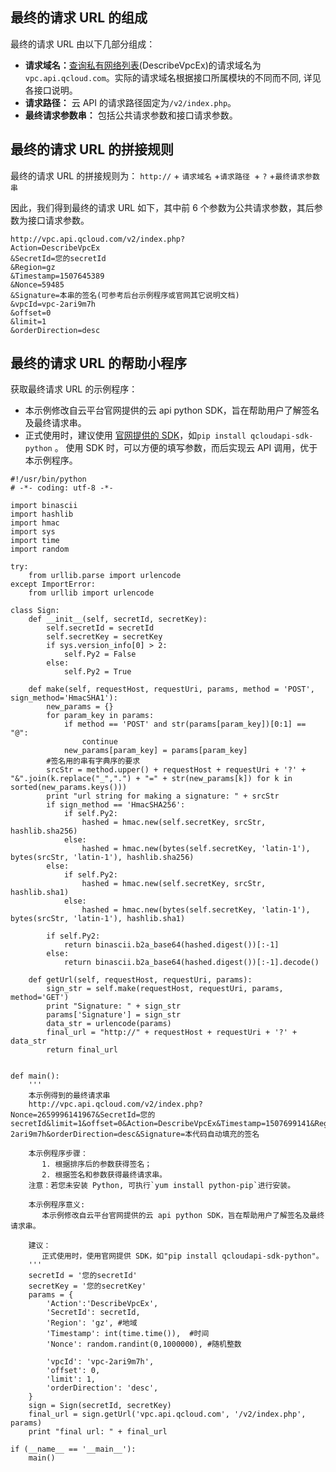 ## 最终的请求 URL 的组成
最终的请求 URL 由以下几部分组成：
- **请求域名：**[查询私有网络列表](http://tcecqpoc.fsphere.cn/document/product/215/1372)(DescribeVpcEx)的请求域名为`vpc.api.qcloud.com`。实际的请求域名根据接口所属模块的不同而不同, 详见各接口说明。
- **请求路径：** 云 API 的请求路径固定为`/v2/index.php`。
- **最终请求参数串：** 包括公共请求参数和接口请求参数。

## 最终的请求 URL 的拼接规则
最终的请求 URL 的拼接规则为： `http://` + `请求域名` +`请求路径 `+ `?` +`最终请求参数串`

因此，我们得到最终的请求 URL 如下，其中前 6 个参数为公共请求参数，其后参数为接口请求参数。

```
http://vpc.api.qcloud.com/v2/index.php?
Action=DescribeVpcEx
&SecretId=您的secretId
&Region=gz
&Timestamp=1507645389
&Nonce=59485
&Signature=本串的签名(可参考后台示例程序或官网其它说明文档)
&vpcId=vpc-2ari9m7h
&offset=0
&limit=1
&orderDirection=desc
```
## 最终的请求 URL 的帮助小程序

获取最终请求 URL 的示例程序：
- 本示例修改自云平台官网提供的云 api python SDK，旨在帮助用户了解签名及最终请求串。
- 正式使用时，建议使用 [官网提供的 SDK](http://tcecqpoc.fsphere.cn/document/developer-resource)，如`pip install qcloudapi-sdk-python` 。 使用  SDK 时，可以方便的填写参数，而后实现云 API 调用，优于本示例程序。

```
#!/usr/bin/python
# -*- coding: utf-8 -*-

import binascii
import hashlib
import hmac
import sys
import time
import random

try:
    from urllib.parse import urlencode
except ImportError:
    from urllib import urlencode

class Sign:
    def __init__(self, secretId, secretKey):
        self.secretId = secretId
        self.secretKey = secretKey
        if sys.version_info[0] > 2:
            self.Py2 = False
        else:
            self.Py2 = True

    def make(self, requestHost, requestUri, params, method = 'POST', sign_method='HmacSHA1'):
        new_params = {}
        for param_key in params:
            if method == 'POST' and str(params[param_key])[0:1] == "@":
                continue
            new_params[param_key] = params[param_key]
        #签名用的串有字典序的要求
        srcStr = method.upper() + requestHost + requestUri + '?' + "&".join(k.replace("_",".") + "=" + str(new_params[k]) for k in sorted(new_params.keys()))  
        print "url string for making a signature: " + srcStr
        if sign_method == 'HmacSHA256':
            if self.Py2:
                hashed = hmac.new(self.secretKey, srcStr, hashlib.sha256)
            else:
                hashed = hmac.new(bytes(self.secretKey, 'latin-1'), bytes(srcStr, 'latin-1'), hashlib.sha256)
        else:
            if self.Py2:
                hashed = hmac.new(self.secretKey, srcStr, hashlib.sha1)
            else:
                hashed = hmac.new(bytes(self.secretKey, 'latin-1'), bytes(srcStr, 'latin-1'), hashlib.sha1)

        if self.Py2:
            return binascii.b2a_base64(hashed.digest())[:-1]
        else:
            return binascii.b2a_base64(hashed.digest())[:-1].decode()

    def getUrl(self, requestHost, requestUri, params):
        sign_str = self.make(requestHost, requestUri, params, method='GET')
        print "Signature: " + sign_str
        params['Signature'] = sign_str
        data_str = urlencode(params)
        final_url = "http://" + requestHost + requestUri + '?' + data_str 
        return final_url


def main():
    ''' 
    本示例得到的最终请求串
    http://vpc.api.qcloud.com/v2/index.php?Nonce=2659996141967&SecretId=您的secretId&limit=1&offset=0&Action=DescribeVpcEx&Timestamp=1507699141&Region=gz&vpcId=vpc-2ari9m7h&orderDirection=desc&Signature=本代码自动填充的签名

    本示例程序步骤：
       1. 根据排序后的参数获得签名；
       2. 根据签名和参数获得最终请求串。
    注意：若您未安装 Python, 可执行`yum install python-pip`进行安装。

    本示例程序意义:
       本示例修改自云平台官网提供的云 api python SDK，旨在帮助用户了解签名及最终请求串。

    建议：
       正式使用时，使用官网提供 SDK，如"pip install qcloudapi-sdk-python"。
    '''
    secretId = '您的secretId'
    secretKey = '您的secretKey'
    params = {
        'Action':'DescribeVpcEx',
        'SecretId': secretId,
        'Region': 'gz', #地域
        'Timestamp': int(time.time()),  #时间
        'Nonce': random.randint(0,1000000), #随机整数

        'vpcId': 'vpc-2ari9m7h',
        'offset': 0,
        'limit': 1,
        'orderDirection': 'desc',
    }
    sign = Sign(secretId, secretKey)
    final_url = sign.getUrl('vpc.api.qcloud.com', '/v2/index.php', params)
    print "final url: " + final_url

if (__name__ == '__main__'):
    main()
```
